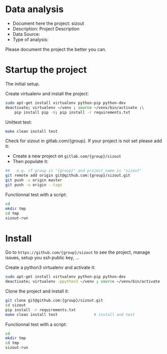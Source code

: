 # Data analysis
- Document here the project: sizout
- Description: Project Description
- Data Source:
- Type of analysis:

Please document the project the better you can.

# Startup the project

The initial setup.

Create virtualenv and install the project:
```bash
sudo apt-get install virtualenv python-pip python-dev
deactivate; virtualenv ~/venv ; source ~/venv/bin/activate ;\
    pip install pip -U; pip install -r requirements.txt
```

Unittest test:
```bash
make clean install test
```

Check for sizout in gitlab.com/{group}.
If your project is not set please add it:

- Create a new project on `gitlab.com/{group}/sizout`
- Then populate it:

```bash
##   e.g. if group is "{group}" and project_name is "sizout"
git remote add origin git@github.com:{group}/sizout.git
git push -u origin master
git push -u origin --tags
```

Functionnal test with a script:

```bash
cd
mkdir tmp
cd tmp
sizout-run
```

# Install

Go to `https://github.com/{group}/sizout` to see the project, manage issues,
setup you ssh public key, ...

Create a python3 virtualenv and activate it:

```bash
sudo apt-get install virtualenv python-pip python-dev
deactivate; virtualenv -ppython3 ~/venv ; source ~/venv/bin/activate
```

Clone the project and install it:

```bash
git clone git@github.com:{group}/sizout.git
cd sizout
pip install -r requirements.txt
make clean install test                # install and test
```
Functionnal test with a script:

```bash
cd
mkdir tmp
cd tmp
sizout-run
```

